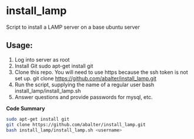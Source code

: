 # install_lamp
Script to install a LAMP server on a base ubuntu server

## Usage:
1. Log into server as root
1. Install Git
    sudo apt-get install git
1. Clone this repo. You will need to use https because the ssh token is not set up.
    git clone https://github.com/abalter/install_lamp.git
1. Run the script, supplying the name of a regular user
    bash install_lamp/install_lamp.sh <username>
1. Answer questions and provide passwords for mysql, etc.
  
**Code Summary**

```bash
sudo apt-get install git
git clone https://github.com/abalter/install_lamp.git
bash install_lamp/install_lamp.sh <username>
```


